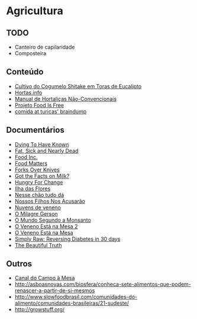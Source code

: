 # Agricultura

## TODO

- Canteiro de capilaridade
- Composteira

## Conteúdo

- [Cultivo do Cogumelo Shitake em Toras de Eucalipto][cultivo-shitake]
- [Hortas.info][hortas-info]
- [Manual de Hortaliças Não-Convencionais][manual-hortalicas]
- [Projeto Food Is Free][food-is-free]
- [comida at turicas' braindump](https://github.com/turicas/braindump/blob/loading/comida.markdown)

[food-is-free]: http://foodisfreeproject.org/
[manual-hortalicas]: http://www.agricultura.gov.br/arq_editor/file/vegetal/Qualidade/Qualidade%20dos%20Alimentos/manual%20hortali%C3%A7as_WEB_F.pdf
[hortas-info]: http://www.hortas.info/
[cultivo-shitake]: http://www.esalq.usp.br/biblioteca/PUBLICACAO/Serie%20Produtor%20Rural%20Especial%20-%20Cultivo%20do%20Cogumelo/Shiitake.pdf


## Documentários

- [Dying To Have Known][dying-to-have-known]
- [Fat, Sick and Nearly Dead][fat-sick-dead]
- [Food Inc.][food-inc]
- [Food Matters][food-matters]
- [Forks Over Knives][forks-over-knives]
- [Got the Facts on Milk?][facts-milk]
- [Hungry For Change][hungry-for-change]
- [Ilha das Flores](https://www.youtube.com/watch?v=e7sD6mdXUyg)
- [Nesse chão tudo dá][nesse-chao-tudo-da]
- [Nossos Filhos Nos Acusarão][filhos-acusarao]
- [Nuvens de veneno][nuvens-veneno]
- [O Milagre Gerson][milagre-gerson]
- [O Mundo Segundo a Monsanto][mundo-segundo-monsanto]
- [O Veneno Está na Mesa 2][veneno-mesa-2]
- [O Veneno Está na Mesa][veneno-mesa]
- [Simply Raw: Reversing Diabetes in 30 days][simply-raw]
- [The Beautiful Truth][beautiful-truth]

[beautiful-truth]: https://www.youtube.com/watch?v=-h2Cvqcm-uo
[dying-to-have-known]: https://www.youtube.com/watch?v=PkFbuSk9H3c
[facts-milk]: https://www.youtube.com/watch?v=ctpfTTbHNmg
[fat-sick-dead]: https://www.youtube.com/watch?v=8o0pSnp0Xs8
[filhos-acusarao]: https://www.youtube.com/watch?v=Ia9bL_PiLu8
[food-inc]: https://www.youtube.com/watch?v=kpr9NQdlnNQ
[food-matters]: https://www.youtube.com/watch?v=fqx8zOJFqeI
[forks-over-knives]: http://www.youtube.com/watch?v=vSDkcWGNGO4
[hungry-for-change]: https://www.youtube.com/watch?v=3MvAM97VDE8
[milagre-gerson]: https://www.youtube.com/watch?v=DcvE-zO3GaI
[mundo-segundo-monsanto]: https://www.youtube.com/watch?v=gE_yIfkR88M
[nesse-chao-tudo-da]: https://www.youtube.com/watch?v=dvv85bE_7HY
[nuvens-veneno]: https://www.youtube.com/watch?v=v2eUR5EyX9w
[simply-raw]: https://www.youtube.com/watch?v=vnemrfxgP0o
[veneno-mesa-2]: https://www.youtube.com/watch?v=fyvoKljtvG4
[veneno-mesa]: https://www.youtube.com/watch?v=8RVAgD44AGg


## Outros

- [Canal do Campo à Mesa](https://www.youtube.com/user/docampoamesa)
- <http://asboasnovas.com/biosfera/conheca-sete-alimentos-que-podem-renascer-a-partir-de-si-mesmos>
- <http://www.slowfoodbrasil.com/comunidades-do-alimento/comunidades-brasileiras/21-sudeste/>
- <http://growstuff.org/>
